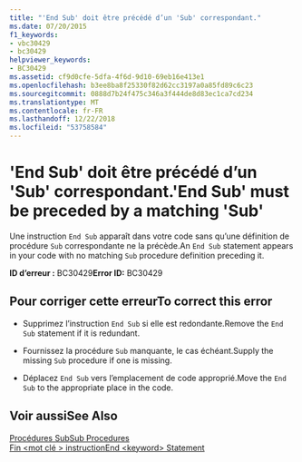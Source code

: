 ```yaml
---
title: "'End Sub' doit être précédé d’un 'Sub' correspondant."
ms.date: 07/20/2015
f1_keywords:
- vbc30429
- bc30429
helpviewer_keywords:
- BC30429
ms.assetid: cf9d0cfe-5dfa-4f6d-9d10-69eb16e413e1
ms.openlocfilehash: b3ee8ba8f25330f82d62cc3197a0a85fd89c6c23
ms.sourcegitcommit: 0888d7b24f475c346a3f444de8d83ec1ca7cd234
ms.translationtype: MT
ms.contentlocale: fr-FR
ms.lasthandoff: 12/22/2018
ms.locfileid: "53758584"
---
```

# <a name="end-sub-must-be-preceded-by-a-matching-sub"></a><span data-ttu-id="8d0f1-102">'End Sub' doit être précédé d’un 'Sub' correspondant.</span><span class="sxs-lookup"><span data-stu-id="8d0f1-102">'End Sub' must be preceded by a matching 'Sub'</span></span>
<span data-ttu-id="8d0f1-103">Une instruction `End Sub` apparaît dans votre code sans qu’une définition de procédure `Sub` correspondante ne la précède.</span><span class="sxs-lookup"><span data-stu-id="8d0f1-103">An `End Sub` statement appears in your code with no matching `Sub` procedure definition preceding it.</span></span>  
  
 <span data-ttu-id="8d0f1-104">**ID d’erreur :** BC30429</span><span class="sxs-lookup"><span data-stu-id="8d0f1-104">**Error ID:** BC30429</span></span>  
  
## <a name="to-correct-this-error"></a><span data-ttu-id="8d0f1-105">Pour corriger cette erreur</span><span class="sxs-lookup"><span data-stu-id="8d0f1-105">To correct this error</span></span>  
  
-   <span data-ttu-id="8d0f1-106">Supprimez l’instruction `End Sub` si elle est redondante.</span><span class="sxs-lookup"><span data-stu-id="8d0f1-106">Remove the `End Sub` statement if it is redundant.</span></span>  
  
-   <span data-ttu-id="8d0f1-107">Fournissez la procédure `Sub` manquante, le cas échéant.</span><span class="sxs-lookup"><span data-stu-id="8d0f1-107">Supply the missing `Sub` procedure if one is missing.</span></span>  
  
-   <span data-ttu-id="8d0f1-108">Déplacez `End Sub` vers l’emplacement de code approprié.</span><span class="sxs-lookup"><span data-stu-id="8d0f1-108">Move the `End Sub` to the appropriate place in the code.</span></span>  
  
## <a name="see-also"></a><span data-ttu-id="8d0f1-109">Voir aussi</span><span class="sxs-lookup"><span data-stu-id="8d0f1-109">See Also</span></span>  
 [<span data-ttu-id="8d0f1-110">Procédures Sub</span><span class="sxs-lookup"><span data-stu-id="8d0f1-110">Sub Procedures</span></span>](../../visual-basic/programming-guide/language-features/procedures/sub-procedures.md)  
 [<span data-ttu-id="8d0f1-111">Fin \<mot clé > instruction</span><span class="sxs-lookup"><span data-stu-id="8d0f1-111">End \<keyword> Statement</span></span>](../../visual-basic/language-reference/statements/end-keyword-statement.md)
